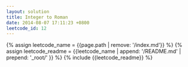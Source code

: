 ```yaml
---
layout: solution
title: Integer to Roman
date: 2014-08-07 17:11:23 +0800
leetcode_id: 12
---
```

{% assign leetcode_name = {{page.path | remove: '/index.md'}}  %}
{% assign leetcode_readme = {{leetcode_name | append: '/README.md' | prepend: '_root/' }}  %}
{% include {{leetcode_readme}} %}
